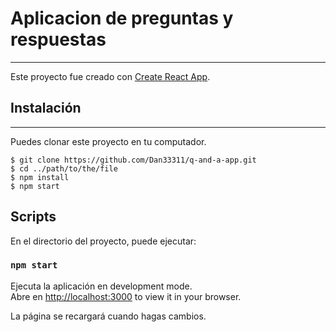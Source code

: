 # Aplicacion de preguntas y respuestas
***
Este proyecto fue creado con [Create React App](https://github.com/facebook/create-react-app).


## Instalación
***
Puedes clonar este proyecto en tu computador. 
```
$ git clone https://github.com/Dan33311/q-and-a-app.git
$ cd ../path/to/the/file
$ npm install
$ npm start
```

## Scripts

En el directorio del proyecto, puede ejecutar:

### `npm start`

Ejecuta la aplicación en development mode.\
Abre en [http://localhost:3000](http://localhost:3000) to view it in your browser.

La página se recargará cuando hagas cambios.